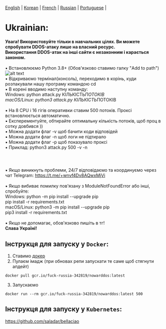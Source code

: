 [English](https://github.com/AlexTrushkovsky/NoWarDDoS/blob/main/README_en.md) | [Korean](https://github.com/AlexTrushkovsky/NoWarDDoS/blob/main/README_ko.md) | [French](https://github.com/AlexTrushkovsky/NoWarDDoS/blob/main/README_fr.md) | [Russian](https://github.com/AlexTrushkovsky/NoWarDDoS/blob/main/README_ru.md) | [Portuguese](https://github.com/AlexTrushkovsky/NoWarDDoS/blob/main/README_pt.md) |

# <b1>Ukrainian:</b1>
**Увага! Використовуйте тільки в навчальних цілях. Ви можете спробувати DDOS-атаку лише на власний ресурс.<br/>
Використання DDOS-атак на інші сайти є незаконним і карається законом.**
<br />
<br />▪ Встановлюємо Python 3.8+ (Обов'язково ставимо галку "Add to path")
![alt text](https://miro.medium.com/max/1344/0*7nOyowsPsGI19pZT.png)
<br />▪ Відкриваємо термінал(консоль), переходимо в корінь, куди розпакували нашу програму командою cd
<br />▪ В корені вводимо наступну команду:
<br /> Windows: python attack.py КІЛЬКІСТЬ*ПОТОКІВ
<br /> macOS/Linux: python3 attack.py КІЛЬКІСТЬ*ПОТОКІВ
<br />
<br />▪ На 8 CPU і 16 гігів оперативки ставим 500 потоків. Проксі встановлюється автоматично.
<br />▪ Експерементуйте, обтирайте оптимальну кількість потоків, щоб проц в сотку довбився ))
<br />▪ Можна додати флаг -v щоб бачити коди відповідей
<br />▪ Можна додати флаг -n щоб логи не підтирало
<br />▪ Можна додати флаг -p щоб показувало проксі
<br />▪ Приклад: python3 attack.py 500 -v -n
<br />

#

<br />▪ Якщо виникнуть проблеми, 24/7 відповідаємо та координуємо через чат Telegram: https://t.me/+wnvf4Dv8AQwxMjVi
<br />
<br />▪ Якщо вибиває помилку пов'язану з ModuleNotFoundError aбо інші, спробуйте:
<br /> Windows: python -m pip install --upgrade pip
<br /> pip install -r requirements.txt
<br /> macOS/Linux: python3 -m pip install --upgrade pip
<br /> pip3 install -r requirements.txt
<br />
<br />▪ Якщо не допомагає, обов'язково пишіть в тг!
<br />**Слава Україні!**

## Інструкця для запуску у `Docker`:

1. Ставимо [докер](https://www.docker.com/)
2. Пулаєм імадж (при обновах репи запускати те саме щоб стягнути апдейт)

```shell
docker pull gcr.io/fuck-russia-342819/nowarddos:latest
```

3. Запускаємо

```shell
docker run --rm gcr.io/fuck-russia-342819/nowarddos:latest 500
```

## Інструкця для запуску у `Kubernetes`:

https://github.com/saladar/bellaciao
